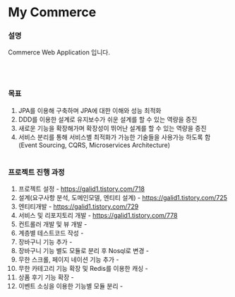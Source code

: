 # My Commerce

### 설명 
Commerce Web Application 입니다.


<br><br>

### 목표
1. JPA를 이용해 구축하며 JPA에 대한 이해와 성능 최적화
2. DDD를 이용한 설계로 유지보수가 쉬운 설계를 할 수 있는 역량을 증진
3. 새로운 기능을 확장해가며 확장성이 뛰어난 설계를 할 수 있는 역량을 증진
4. 서비스 분리를 통해 서비스별 최적화가 가능한 기술들을 사용가능 하도록 함 (Event Sourcing, CQRS, Microservices Architecture)
<br><br>


### 프로젝트 진행 과정
1. 프로젝트 설정 - https://galid1.tistory.com/718
2. 설계(요구사항 분석, 도메인모델, 엔티티 설계) - https://galid1.tistory.com/725
3. 엔티티개발 - https://galid1.tistory.com/729
4. 서비스 및 리포지토리 개발 - https://galid1.tistory.com/778
5. 컨트롤러 개발 및 뷰 개발 - 
6. 계층별 테스트코드 작성 - 
7. 장바구니 기능 추가 -
8. 장바구니 기능 별도 모듈로 분리 후 Nosql로 변경 - 
9. 무한 스크롤, 페이지 네이션 기능 추가 - 
10. 무한 카테고리 기능 확장 및 Redis를 이용한 캐싱 - 
11. 상품 후기 기능 확장 - 
12. 이벤트 소싱을 이용한 기능별 모듈 분리 - 
<br><br>
